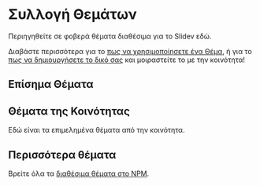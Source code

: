 # Συλλογή Θεμάτων

Περιηγηθείτε σε φοβερά θέματα διαθέσιμα για το Slidev εδώ.

Διαβάστε περισσότερα για το [πως να χρησιμοποίησετε ένα Θέμα](/themes/use), ή για το [πως να δημιουργήσετε το δικό σας](/themes/write-a-theme) και μοιραστείτε το με την κοινότητα!

## Επίσημα Θέματα

<ClientOnly>
  <ThemeGallery collection="official"/>
</ClientOnly>

## Θέματα της Κοινότητας

Εδώ είναι τα επιμελημένα θέματα από την κοινότητα.

<!-- Επεξεργαστείτε στο ./docs/.vitepress/themes.ts -->
<ClientOnly>
  <ThemeGallery collection="community"/>
</ClientOnly>

## Περισσότερα θέματα

Βρείτε όλα τα [διαθέσιμα θέματα στο NPM](https://www.npmjs.com/search?q=keywords%3Aslidev-theme).
